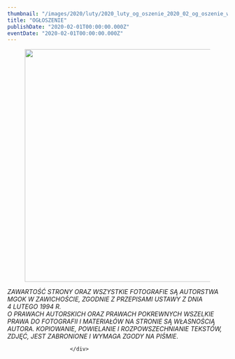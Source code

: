 ```yaml
---
thumbnail: "/images/2020/luty/2020_luty_og_oszenie_2020_02_og_oszenie_wal-2.jpg"
title: "OGŁOSZENIE"
publishDate: "2020-02-01T00:00:00.000Z"
eventDate: "2020-02-01T00:00:00.000Z"
---
```


<div class="entry-content">
							
							
<figure class="wp-block-image size-large"><img fetchpriority="high" decoding="async" width="800" height="533" src="/images/2020/luty/2020_luty_og_oszenie_2020_02_og_oszenie_wal-2.jpg" alt="" class="wp-image-7300" srcset="/images/2020/luty/2020_luty_og_oszenie_2020_02_og_oszenie_wal-2.jpg 800w, /images/2020/luty/wal-2-300x200.jpg 300w, /images/2020/luty/wal-2-768x512.jpg 768w" sizes="(max-width: 800px) 100vw, 800px"></figure>



<p> <em>ZAWARTOŚĆ STRONY ORAZ WSZYSTKIE FOTOGRAFIE SĄ AUTORSTWA MGOK W ZAWICHOŚCIE, ZGODNIE Z PRZEPISAMI USTAWY Z DNIA&nbsp;</em><br><em>4 LUTEGO 1994 R.<br>O PRAWACH AUTORSKICH ORAZ PRAWACH POKREWNYCH WSZELKIE PRAWA DO FOTOGRAFII I MATERIAŁÓW NA STRONIE SĄ WŁASNOŚCIĄ AUTORA. KOPIOWANIE, POWIELANIE I ROZPOWSZECHNIANIE TEKSTÓW, ZDJĘĆ, JEST ZABRONIONE I WYMAGA ZGODY NA PIŚMIE</em>. </p>
						
						</div>

